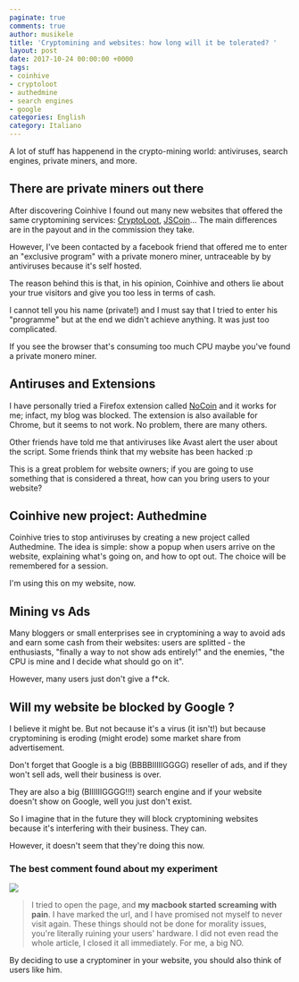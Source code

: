 ```yaml
---
paginate: true
comments: true
author: musikele
title: 'Cryptomining and websites: how long will it be tolerated? '
layout: post
date: 2017-10-24 00:00:00 +0000
tags:
- coinhive
- cryptoloot
- authedmine
- search engines
- google
categories: English
category: Italiano
---
```

A lot of stuff has happenend in the crypto-mining world: antiviruses, search engines, private miners, and more. 

<!--more-->

## There are private miners out there

After discovering Coinhive I found out many new websites that offered the same cryptomining services: [CryptoLoot](https://www.crypto-loot.com/ "Crypto-Loot"), [JSCoin](https://jsecoin.com/)... The main differences are in the payout and in the commission they take.

However, I've been contacted by a facebook friend that offered me to enter an "exclusive program" with a private monero miner, untraceable by by antiviruses because it's self hosted.

The reason behind this is that, in his opinion, Coinhive and others lie about your true visitors and give you too less in terms of cash.

I cannot tell you his name (private!) and I must say that I tried to enter his "programme" but at the end we didn't achieve anything. It was just too complicated.

If you see the browser that's consuming too much CPU maybe you've found a private monero miner.

## Antiruses and Extensions

I have personally tried a Firefox extension called [NoCoin](https://addons.mozilla.org/it/firefox/addon/no-coin/) and it works for me; infact, my blog was blocked. The extension is also available for Chrome, but it seems to not work. No problem, there are many others.

Other friends have told me that antiviruses like Avast alert the user about the script. Some friends think that my website has been hacked :p

This is a great problem for website owners; if you are going to use something that is considered a threat, how can you bring users to your website?

## Coinhive new project: Authedmine

Coinhive tries to stop antiviruses by creating a new project called Authedmine. The idea is simple: show a popup when users arrive on the website, explaining what's going on, and how to opt out. The choice will be remembered for a session.

I'm using this on my website, now.

## Mining vs Ads

Many bloggers or small enterprises see in cryptomining a way to avoid ads and earn some cash from their websites: users are splitted - the enthusiasts, "finally a way to not show ads entirely!" and the enemies, "the CPU is mine and I decide what should go on it".

However, many users just don't give a f\*ck.

## Will my website be blocked by Google ?

I believe it might be. But not because it's a virus (it isn't!) but because cryptomining is eroding (might erode) some market share from advertisement.

Don't forget that Google is a big (BBBBIIIIIGGGG) reseller of ads, and if they won't sell ads, well their business is over.

They are also a big (BIIIIIIGGGG!!!) search engine and if your website doesn't show on Google, well you just don't exist.

So I imagine that in the future they will block cryptomining websites because it's interfering with their business. They can.

However, it doesn't seem that they're doing this now.

### The best comment found about my experiment

![]({{site.baseurl}}/images/mining-best-comment.PNG)

> I tried to open the page, and **my macbook started screaming with pain**. I have marked the url, and I have promised not myself to never visit again. These things should not be done for morality issues, you're literally ruining your users' hardware. I did not even read the whole article, I closed it all immediately. For me, a big NO.

By deciding to use a cryptominer in your website, you should also think of users like him. 